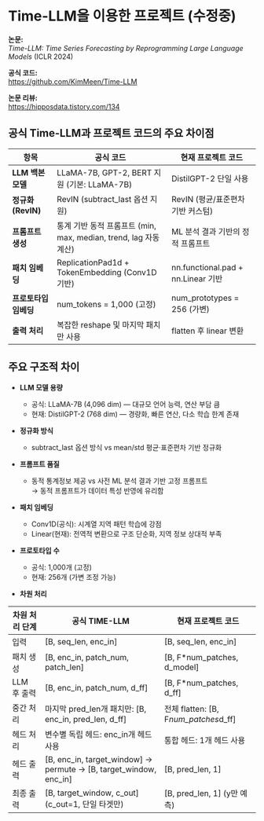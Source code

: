 # Time-LLM을 이용한 프로젝트 (수정중)  

**논문:**  
*Time-LLM: Time Series Forecasting by Reprogramming Large Language Models* (ICLR 2024)

**공식 코드:**  
https://github.com/KimMeen/Time-LLM

**논문 리뷰:**  
https://hipposdata.tistory.com/134

## 공식 Time-LLM과 프로젝트 코드의 주요 차이점

| 항목               | 공식 코드                              | 현재 프로젝트 코드          |
|--------------------|-------------------------------------|-----------------------------|
| **LLM 백본 모델**   | LLaMA-7B, GPT-2, BERT 지원 (기본: LLaMA-7B) | DistilGPT-2 단일 사용       |
| **정규화 (RevIN)**  | RevIN (subtract_last 옵션 지원)        | RevIN (평균/표준편차 기반 커스텀) |
| **프롬프트 생성**    | 통계 기반 동적 프롬프트 (min, max, median, trend, lag 자동 계산) | ML 분석 결과 기반의 정적 프롬프트 |
| **패치 임베딩**      | ReplicationPad1d + TokenEmbedding (Conv1D 기반) | nn.functional.pad + nn.Linear 기반 |
| **프로토타입 임베딩** | num_tokens = 1,000 (고정)               | num_prototypes = 256 (가변)   |
| **출력 처리**        | 복잡한 reshape 및 마지막 패치만 사용      | flatten 후 linear 변환    |

## 주요 구조적 차이

- **LLM 모델 용량**  
  - 공식: LLaMA-7B (4,096 dim) — 대규모 언어 능력, 연산 부담 큼  
  - 현재: DistilGPT-2 (768 dim) — 경량화, 빠른 연산, 다소 학습 한계 존재

- **정규화 방식**  
  - subtract_last 옵션 방식 vs mean/std 평균·표준편차 기반 정규화

- **프롬프트 품질**  
  - 동적 통계정보 제공 vs 사전 ML 분석 결과 기반 고정 프롬프트  
  → 동적 프롬프트가 데이터 특성 반영에 유리함

- **패치 임베딩**  
  - Conv1D(공식): 시계열 지역 패턴 학습에 강점  
  - Linear(현재): 전역적 변환으로 구조 단순화, 지역 정보 상대적 부족

- **프로토타입 수**  
  - 공식: 1,000개 (고정)  
  - 현재: 256개 (가변 조정 가능)

- **차원 처리**

| 차원 처리 단계   | 공식 TIME-LLM                                                    | 현재 프로젝트 코드                |
|------------------|------------------------------------------------------------------|----------------------------------|
| 입력             | [B, seq_len, enc_in]                                             | [B, seq_len, enc_in]             |
| 패치 생성        | [B, enc_in, patch_num, patch_len]                                | [B, F*num_patches, d_model]      |
| LLM 후 출력      | [B, enc_in, patch_num, d_ff]                                     | [B, F*num_patches, d_ff]         |
| 중간 처리        | 마지막 pred_len개 패치만: [B, enc_in, pred_len, d_ff]           | 전체 flatten: [B, F*num_patches*d_ff] |
| 헤드 처리        | 변수별 독립 헤드: enc_in개 헤드 사용                             | 통합 헤드: 1개 헤드 사용          |
| 헤드 출력        | [B, enc_in, target_window] → permute → [B, target_window, enc_in] | [B, pred_len, 1]                 |
| 최종 출력        | [B, target_window, c_out] (c_out=1, 단일 타겟만)                 | [B, pred_len, 1] (y만 예측)       |
